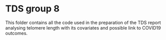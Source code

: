 # TDS group 8

This folder contains all the code used in the preparation of the TDS report analysing telomere length with its covariates and possible link to COVID19 outcomes.
